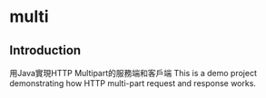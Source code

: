 multi
=====

Introduction
------------

用Java實現HTTP Multipart的服務端和客戶端
This is a demo project demonstrating how HTTP multi-part request and response works.
